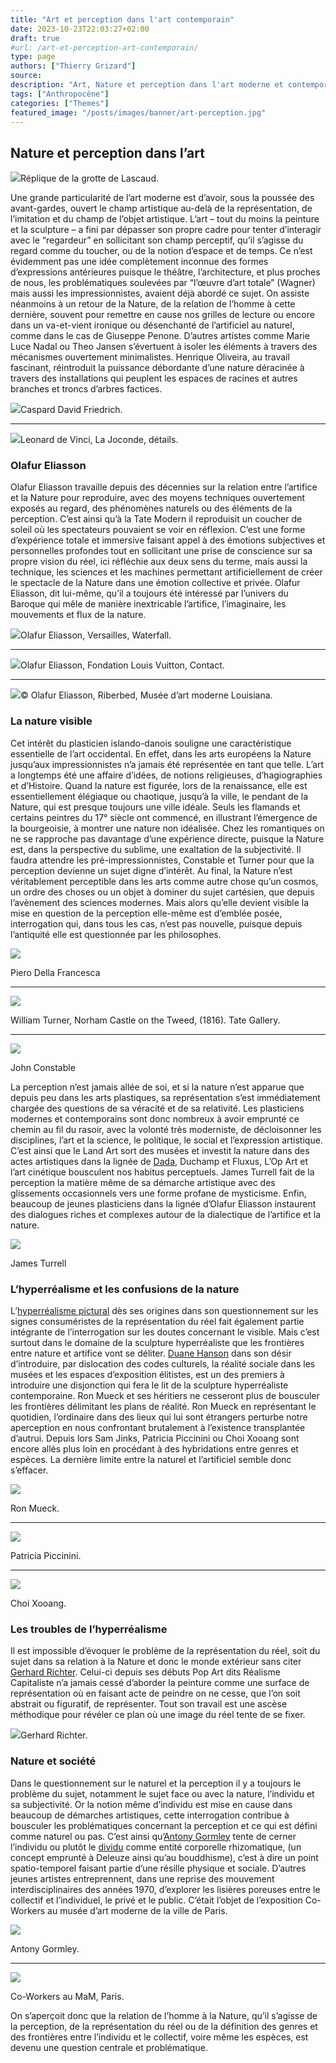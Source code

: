 ```yaml
---
title: "Art et perception dans l'art contemporain"
date: 2023-10-23T22:03:27+02:00
draft: true
#url: /art-et-perception-art-contemporain/
type: page
authors: ["Thierry Grizard"]
source: 
description: "Art, Nature et perception dans l'art moderne et contemporain, de Moholy-Nagy à Olafur Eliasson en passant par Marcel Duchamp."
tags: ["Anthropocène"]
categories: ["Themes"]
featured_image: "/posts/images/banner/art-perception.jpg"
---
```

## Nature et perception dans l’art

![](/posts/images/art-perception/lascaud-parietal-grotte-rupestre.jpg)Réplique de la grotte de Lascaud.

Une grande particularité de l’art moderne est d’avoir, sous la poussée des avant-gardes, ouvert le champ artistique au-delà de la représentation, de l’imitation et du champ de l’objet artistique. L’art – tout du moins la peinture et la sculpture – a fini par dépasser son propre cadre pour tenter d’interagir avec le “regardeur” en sollicitant son champ perceptif, qu’il s’agisse du regard comme du toucher, ou de la notion d’espace et de temps. Ce n’est évidemment pas une idée complètement inconnue des formes d’expressions antérieures puisque le théâtre, l’architecture, et plus proches de nous, les problématiques soulevées par “l’œuvre d’art totale” (Wagner) mais aussi les impressionnistes, avaient déjà abordé ce sujet. On assiste néanmoins à un retour de la Nature, de la relation de l’homme à cette dernière, souvent pour remettre en cause nos grilles de lecture ou encore dans un va-et-vient ironique ou désenchanté de l’artificiel au naturel, comme dans le cas de Giuseppe Penone. D’autres artistes comme Marie Luce Nadal ou Theo Jansen s’évertuent à isoler les éléments à travers des mécanismes ouvertement minimalistes. Henrique Oliveira, au travail fascinant, réintroduit la puissance débordante d’une nature déracinée à travers des installations qui peuplent les espaces de racines et autres branches et troncs d’arbres factices.

![](/posts/images/art-perception/caspard-david-friedrichromatismpaintinglandscape.001.jpg)Caspard David Friedrich.

---

![](/posts/images/art-perception/leonard-de-vincida-vincijocondelandscapepaintingld.jpg)Leonard de Vinci, La Joconde, détails.

### Olafur Eliasson

Olafur Eliasson travaille depuis des décennies sur la relation entre l’artifice et la Nature pour reproduire, avec des moyens techniques ouvertement exposés au regard, des phénomènes naturels ou des éléments de la perception. C’est ainsi qu’à la Tate Modern il reproduisit un coucher de soleil où les spectateurs pouvaient se voir en réflexion. C’est une forme d’expérience totale et immersive faisant appel à des émotions subjectives et personnelles profondes tout en sollicitant une prise de conscience sur sa propre vision du réel, ici réfléchie aux deux sens du terme, mais aussi la technique, les sciences et les machines permettant artificiellement de créer le spectacle de la Nature dans une émotion collective et privée. Olafur Eliasson, dit lui-même, qu’il a toujours été intéressé par l’univers du Baroque qui mêle de manière inextricable l’artifice, l’imaginaire, les mouvements et flux de la nature.

![](/posts/images/art-perception/olafur-eliassonversailles2016installationcontemporary-artartland-art.009-1024x1024.jpg)Olafur Eliasson, Versailles, Waterfall.

---

![](/posts/images/art-perception/olafur-eliasson-contact-2015-fondation-louis-vuitton-louis-vuitton-exhibition-paris-art-contemporain.711-1024x768.jpg)Olafur Eliasson, Fondation Louis Vuitton, Contact.

---

![](/posts/images/art-perception/olafur-eliassonartperceptionnatureriverbed.001.jpg)© Olafur Eliasson, Riberbed, Musée d’art moderne Louisiana.

### La nature visible

Cet intérêt du plasticien islando-danois souligne une caractéristique essentielle de l’art occidental. En effet, dans les arts européens la Nature jusqu’aux impressionnistes n’a jamais été représentée en tant que telle. L’art a longtemps été une affaire d’idées, de notions religieuses, d’hagiographies et d’Histoire. Quand la nature est figurée, lors de la renaissance, elle est essentiellement élégiaque ou chaotique, jusqu’à la ville, le pendant de la Nature, qui est presque toujours une ville idéale. Seuls les flamands et certains peintres du 17° siècle ont commencé, en illustrant l’émergence de la bourgeoisie, à montrer une nature non idéalisée. Chez les romantiques on ne se rapproche pas davantage d’une expérience directe, puisque la Nature est, dans la perspective du sublime, une exaltation de la subjectivité. Il faudra attendre les pré-impressionnistes, Constable et Turner pour que la perception devienne un sujet digne d’intérêt. Au final, la Nature n’est véritablement perceptible dans les arts comme autre chose qu’un cosmos, un ordre des choses ou un objet à dominer du sujet cartésien, que depuis l’avènement des sciences modernes. Mais alors qu’elle devient visible la mise en question de la perception elle-même est d’emblée posée, interrogation qui, dans tous les cas, n’est pas nouvelle, puisque depuis l’antiquité elle est questionnée par les philosophes.

![](/posts/images/art-perception/piero-della-francescaideal-cityrenaissancepainting.001.jpg)

Piero Della Francesca

---

![](/posts/images/art-perception/william-turner-signac-arasse-norham-castle-on-the-tweed-romantisme.001-1024x752.jpg)

William Turner, Norham Castle on the Tweed, (1816). Tate Gallery.

---

![](/posts/images/art-perception/john-constablepaintinglandscape.jpg)

John Constable

La perception n’est jamais allée de soi, et si la nature n’est apparue que depuis peu dans les arts plastiques, sa représentation s’est immédiatement chargée des questions de sa véracité et de sa relativité. Les plasticiens modernes et contemporains sont donc nombreux à avoir emprunté ce chemin au fil du rasoir, avec la volonté très moderniste, de décloisonner les disciplines, l’art et la science, le politique, le social et l’expression artistique. C’est ainsi que le Land Art sort des musées et investit la nature dans des actes artistiques dans la lignée de [Dada](/raoul-hausmann-dadasophe-et-photographe/), Duchamp et Fluxus, L’Op Art et l’art cinétique bousculent nos habitus perceptuels. James Turrell fait de la perception la matière même de sa démarche artistique avec des glissements occasionnels vers une forme profane de mysticisme. Enfin, beaucoup de jeunes plasticiens dans la lignée d’Olafur Eliasson instaurent des dialogues riches et complexes autour de la dialectique de l’artifice et la nature.

![](/posts/images/art-perception/james-turrellartnatureperceptionland-art.001-1030x539.jpg)

James Turrell

### L’hyperréalisme et les confusions de la nature

L’[hyperréalisme pictural](/tags/hyperréalisme/) dès ses origines dans son questionnement sur les signes consuméristes de la représentation du réel fait également partie intégrante de l’interrogation sur les doutes concernant le visible. Mais c’est surtout dans le domaine de la sculpture hyperréaliste que les frontières entre nature et artifice vont se déliter. [Duane Hanson](/duane-hanson-hyperrealisme/) dans son désir d’introduire, par dislocation des codes culturels, la réalité sociale dans les musées et les espaces d’exposition élitistes, est un des premiers à introduire une disjonction qui fera le lit de la sculpture hyperréaliste contemporaine. Ron Mueck et ses héritiers ne cesseront plus de bousculer les frontières délimitant les plans de réalité. Ron Mueck en représentant le quotidien, l’ordinaire dans des lieux qui lui sont étrangers perturbe notre aperception en nous confrontant brutalement à l’existence transplantée d’autrui. Depuis lors Sam Jinks, Patricia Piccinini ou Choi Xooang sont encore allés plus loin en procédant à des hybridations entre genres et espèces. La dernière limite entre la naturel et l’artificiel semble donc s’effacer.

![](/posts/images/art-perception/ron-mueck-hyperrealisme-two_women.001.jpg)

Ron Mueck.

---

![](/posts/images/art-perception/patricia-Piccinini-hyperrealisme-sculpture-monstre-hybridation.001.jpg)

Patricia Piccinini.

---

![](/posts/images/art-perception/choi-xooang-sculpture-korean-expressionism-nude-skin-hyperrealism.090-1024x512.jpg)

Choi Xooang.

### Les troubles de l’hyperréalisme

Il est impossible d’évoquer le problème de la représentation du réel, soit du sujet dans sa relation à la Nature et donc le monde extérieur sans citer [Gerhard Richter](/tags/gerhard-richter/). Celui-ci depuis ses débuts Pop Art dits Réalisme Capitaliste n’a jamais cessé d’aborder la peinture comme une surface de représentation où en faisant acte de peindre on ne cesse, que l’on soit abstrait ou figuratif, de représenter. Tout son travail est une ascèse méthodique pour révéler ce plan où une image du réel tente de se fixer.

![](/posts/images/art-perception/gerhard-richterpaintingphoto-realismphoto-paintingeisbergatlas.001.jpg)Gerhard Richter.

### Nature et société

Dans le questionnement sur le naturel et la perception il y a toujours le problème du sujet, notamment le sujet face ou avec la nature, l’individu et sa subjectivité. Or la notion même d’individu est mise en cause dans beaucoup de démarches artistiques, cette interrogation contribue à bousculer les problématiques concernant la perception et ce qui est défini comme naturel ou pas. C’est ainsi qu’[Antony Gormley](/antony-gormley-second-body-les-corps-abstraits/) tente de cerner l’individu ou plutôt le [dividu](/les-corps-abstraits-art-contemporain-et-dividu/) comme entité corporelle rhizomatique, (un concept emprunté à Deleuze ainsi qu’au bouddhisme), c’est à dire un point spatio-temporel faisant partie d’une résille physique et sociale. D’autres jeunes artistes entreprennent, dans une reprise des mouvement interdisciplinaires des années 1970, d’explorer les lisières poreuses entre le collectif et l’individuel, le privé et le public. C’était l’objet de l’exposition Co-Workers au musée d’art moderne de la ville de Paris.

![](/posts/images/art-perception/antony-gormley-sculpture-contemporary-art-1024x512.jpg)

Antony Gormley.

---

![](/posts/images/art-perception/co-workers-exhibition-mam-musee-art-moderne-paris-internet-DIS-ARC.0581-1024x683.jpg)

Co-Workers au MaM, Paris.

On s’aperçoit donc que la relation de l’homme à la Nature, qu’il s’agisse de la perception, de la représentation du réel ou de la définition des genres et des frontières entre l’individu et le collectif, voire même les espèces, est devenu une question centrale et problématique.